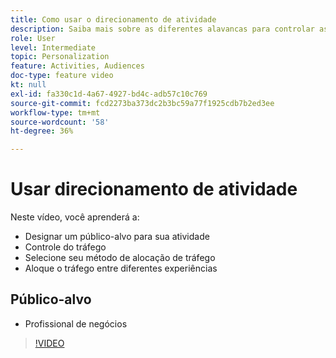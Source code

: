 ```yaml
---
title: Como usar o direcionamento de atividade
description: Saiba mais sobre as diferentes alavancas para controlar as experiências mostradas para públicos diferentes quando uma atividade é ativada.
role: User
level: Intermediate
topic: Personalization
feature: Activities, Audiences
doc-type: feature video
kt: null
exl-id: fa330c1d-4a67-4927-bd4c-adb57c10c769
source-git-commit: fcd2273ba373dc2b3bc59a77f1925cdb7b2ed3ee
workflow-type: tm+mt
source-wordcount: '58'
ht-degree: 36%

---
```


# Usar direcionamento de atividade

Neste vídeo, você aprenderá a:

* Designar um público-alvo para sua atividade
* Controle do tráfego
* Selecione seu método de alocação de tráfego
* Aloque o tráfego entre diferentes experiências

## Público-alvo

* Profissional de negócios

>[!VIDEO](https://video.tv.adobe.com/v/17385/?quality=12)
